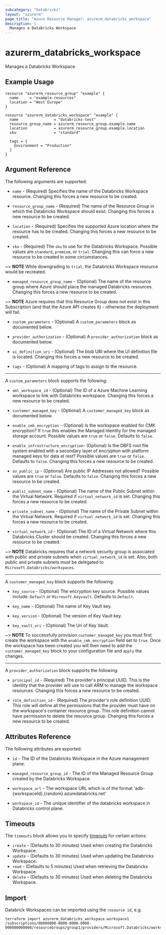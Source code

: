 ```yaml
---
subcategory: "Databricks"
layout: "azurerm"
page_title: "Azure Resource Manager: azurerm_databricks_workspace"
description: |-
  Manages a Databricks Workspace
---
```


# azurerm_databricks_workspace

Manages a Databricks Workspace

## Example Usage

```hcl
resource "azurerm_resource_group" "example" {
  name     = "example-resources"
  location = "West Europe"
}

resource "azurerm_databricks_workspace" "example" {
  name                = "databricks-test"
  resource_group_name = azurerm_resource_group.example.name
  location            = azurerm_resource_group.example.location
  sku                 = "standard"

  tags = {
    Environment = "Production"
  }
}
```

## Argument Reference

The following arguments are supported:

* `name` - (Required) Specifies the name of the Databricks Workspace resource. Changing this forces a new resource to be created.

* `resource_group_name` - (Required) The name of the Resource Group in which the Databricks Workspace should exist. Changing this forces a new resource to be created.

* `location` - (Required) Specifies the supported Azure location where the resource has to be created. Changing this forces a new resource to be created.

* `sku` - (Required) The `sku` to use for the Databricks Workspace. Possible values are `standard`, `premium`, or `trial`. Changing this can force a new resource to be created in some circumstances.

~> **NOTE** While downgrading to `trial`, the Databricks Workspace resource would be recreated.

* `managed_resource_group_name` - (Optional) The name of the resource group where Azure should place the managed Databricks resources. Changing this forces a new resource to be created.

~> **NOTE** Azure requires that this Resource Group does not exist in this Subscription (and that the Azure API creates it) - otherwise the deployment will fail.

* `custom_parameters` - (Optional) A `custom_parameters` block as documented below.

* `provider_authorization` - (Optional) A `provider_authorization` block as documented below.

* `ui_definition_uri` - (Optional) The blob URI where the UI definition file is located. Changing this forces a new resource to be created.

* `tags` - (Optional) A mapping of tags to assign to the resource.

---

A `custom_parameters` block supports the following:

* `aml_workspace_id` - (Optional) The ID of a Azure Machine Learning workspace to link with Databricks workspace. Changing this forces a new resource to be created.

* `customer_managed_key` - (Optional) A `customer_managed_key` block as documented below.

* `enable_cmk_encryption` - (Optional) Is the workspace enabled for CMK encryption? If `true` this enables the Managed Identity for the managed storage account. Possible values are `true` or `false`. Defaults to `false`.

* `enable_infrastructure_encryption`- (Optional) Is the DBFS root file system enabled with a secondary layer of encryption with platform managed keys for data at rest? Possible values are `true` or `false`. Defaults to `false`. Changing this forces a new resource to be created.

* `no_public_ip` - (Optional) Are public IP Addresses not allowed? Possible values are `true` or `false`. Defaults to `false`. Changing this forces a new resource to be created.

* `public_subnet_name` - (Optional) The name of the Public Subnet within the Virtual Network. Required if `virtual_network_id` is set. Changing this forces a new resource to be created.

* `private_subnet_name` - (Optional) The name of the Private Subnet within the Virtual Network. Required if `virtual_network_id` is set. Changing this forces a new resource to be created.

* `virtual_network_id` - (Optional) The ID of a Virtual Network where this Databricks Cluster should be created. Changing this forces a new resource to be created.

~> **NOTE** Databricks requires that a network security group is associated with public and private subnets when `virtual_network_id` is set. Also, both public and private subnets must be delegated to `Microsoft.Databricks/workspaces`.

---

A `customer_managed_key` block supports the following:

* `key_source` - (Optional) The encryption key source. Possible values include: `Default` or `Microsoft.Keyvault`. Defaults to `Default`.

* `key_name` - (Optional) The name of Key Vault key.

* `key_version` - (Optional) The version of Key Vault key.

* `key_vault_uri` - (Optional) The Uri of Key Vault.

~> **NOTE** To successfully provision `customer_managed_key` you must first create the workspace with the `enable_cmk_encryption` field set to `true`. Once the workspace has been created you will then need to add the `customer_managed_key` block to your configuration file and `apply` the changes.

---

A `provider_authorization` block supports the following:

* `principal_id` - (Required) The provider's principal UUID. This is the identity that the provider will use to call ARM to manage the workspace resources. Changing this forces a new resource to be created.

* `role_definition_id` - (Required) The provider's role definition UUID. This role will define all the permissions that the provider must have on the workspace's container resource group. This role definition cannot have permission to delete the resource group. Changing this forces a new resource to be created.


## Attributes Reference

The following attributes are exported:

* `id` - The ID of the Databricks Workspace in the Azure management plane.

* `managed_resource_group_id` - The ID of the Managed Resource Group created by the Databricks Workspace.

* `workspace_url` - The workspace URL which is of the format 'adb-{workspaceId}.{random}.azuredatabricks.net'

* `workspace_id` - The unique identifier of the databricks workspace in Databricks control plane.

## Timeouts

The `timeouts` block allows you to specify [timeouts](https://www.terraform.io/docs/configuration/resources.html#timeouts) for certain actions:

* `create` - (Defaults to 30 minutes) Used when creating the Databricks Workspace.
* `update` - (Defaults to 30 minutes) Used when updating the Databricks Workspace.
* `read` - (Defaults to 5 minutes) Used when retrieving the Databricks Workspace.
* `delete` - (Defaults to 30 minutes) Used when deleting the Databricks Workspace.

## Import

Databrick Workspaces can be imported using the `resource id`, e.g.

```shell
terraform import azurerm_databricks_workspace.workspace1 /subscriptions/00000000-0000-0000-0000-000000000000/resourceGroups/group1/providers/Microsoft.Databricks/workspaces/workspace1
```
